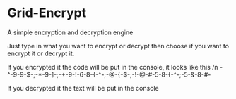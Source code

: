 # Grid-Encrypt
A simple encryption and decryption engine

Just type in what you want to encrypt or decrypt then choose if you want to encrypt it or decrypt it.

If you encrypted it the code will be put in the console, it looks like this /n
-^-9-9-$-;-*-9-]-;-+-9-!-6-8-{-^-;-@-{-$-;-!-@-#-5-8-{-^-;-5-&-8-#-

If you decrypted it the text will be put in the console
